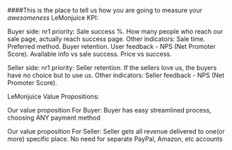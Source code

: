 ####This is the place to tell us how you are going to measure your _awesomeness_
LeMonjuice KPI:

Buyer side:
nr1 priority: Sale success %. How many people who reach our sale page, actually reach success page.
Other indicators:
Sale time. Preferred method. Buyer retention. User feedback - NPS (Net Promoter Score). Available info vs sale success. Price vs success.


Seller side:
nr1 priority: Seller retention. If the sellers love us, the buyers have no choice but to use us.
Other indicators:
Seller feedback - NPS (Net Promoter Score).




LeMonjuice Value Propositions:

Our value proposition For Buyer:
Buyer has easy streamlined process, choosing ANY payment method

Our value proposition For Seller:
Seller gets all revenue delivered to one(or more) specific place. No need for separate PayPal, Amazon, etc accounts
